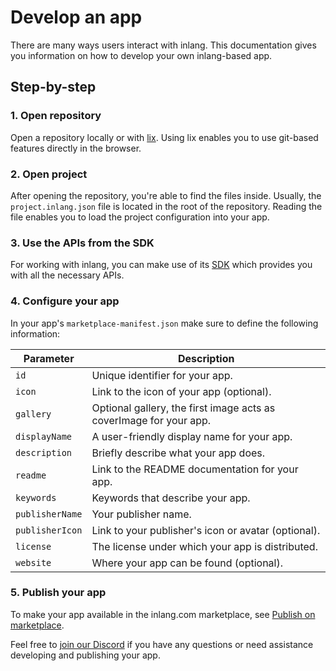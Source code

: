 # Develop an app

There are many ways users interact with inlang. This documentation gives you information on how to develop your own inlang-based app.

## Step-by-step

### 1. Open repository

Open a repository locally or with [lix](https://github.com/inlang/monorepo/blob/main/lix/design-principles.md). Using lix enables you to use git-based features directly in the browser.

### 2. Open project

After opening the repository, you're able to find the files inside. Usually, the `project.inlang.json` file is located in the root of the repository. Reading the file enables you to load the project configuration into your app.

### 3. Use the APIs from the SDK

For working with inlang, you can make use of its
[SDK](/documentation/sdk) which provides you with all the necessary APIs.

### 4. Configure your app

In your app's `marketplace-manifest.json` make sure to define the following information:

| **Parameter**        | **Description**                                               |
|----------------------|---------------------------------------------------------------|
| `id`                 | Unique identifier for your app.                         |
| `icon`        | Link to the icon of your app (optional).              |
| `gallery`        | Optional gallery, the first image acts as coverImage for your app.              |
| `displayName`        | A user-friendly display name for your app.              |
| `description`        | Briefly describe what your app does.              |
| `readme`             | Link to the README documentation for your app.          |
| `keywords`           | Keywords that describe your app.                        |
| `publisherName`      | Your publisher name.                                          |
| `publisherIcon`      | Link to your publisher's icon or avatar (optional).           |
| `license`            | The license under which your app is distributed.       |
| `website`             | Where your app can be found (optional).               |


### 5. Publish your app

To make your app available in the inlang.com marketplace, see [Publish on marketplace](/documentation/publish-to-marketplace).

Feel free to [join our Discord](https://discord.gg/gdMPPWy57R) if you have any questions or need assistance developing and publishing your app.
